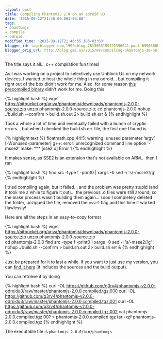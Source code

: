 ```yaml
---
layout: post
title: Compiling PhantomJS 2.0 on an odroid U3
date: '2015-09-12T21:46:00.001-03:00'
tags:
- phantomjs
- compile
- odroid
modified_time: '2015-09-12T21:46:55.383-03:00'
blogger_id: tag:blogger.com,1999:blog-7815098159792356641.post-8590300574868217387
blogger_orig_url: http://blog.gmc.uy/2015/09/compiling-phantomjs-20-on-odroid-u3.html
---
```

The title says it all... c++ compilation fun times!
<!--more-->

As I was working on a project to selectively use Unblock Us on my network devices, I wanted to host the whole thing in my odroid... but compiling it right out of the box didn't work for me. Also, for some reason [this precompiled binary](https://community.online.net/t/phantomjs-2-0-0-binary-for-armv7/764) didn't work for me. Doing this

{% highlight bash %}
wget https://bitbucket.org/ariya/phantomjs/downloads/phantomjs-2.0.0-source.zip
unzip phantomjs-2.0.0-source.zip;
cd phantomjs-2.0.0
nohup ./build.sh --confirm > build.sh.out 2> build.sh.err &
{% endhighlight %}

Took a whole a lot of time and eventually failed with a bunch of cryptic errors... but when I checked the build.sh.err file, the first one I found is

{% highlight text %}
floatmath.cpp:44:5: warning: unused parameter ‘argv’ [-Wunused-parameter]
g++: error: unrecognized command line option ‘-msse2’
make: *** [sse2.o] Error 1
{% endhighlight %}

It makes sense, as SSE2 is an extension that's not available on ARM... then I ran

{% highlight bash %}
find src -type f -print0 | xargs -0 sed -i 's/-msse2//g'
{% endhighlight %}

I tried compiling again, but it failed... and the problem was pretty stupid (and it took me a while to figure it out)... the previous .o files were still around, so the make process wasn't building them again... sooo I completely deleted the folder, unzipped the file, removed the `msse2` flag and this time it worked flawlessly!

Here are all the steps in an easy-to-copy format

{% highlight bash %}
wget https://bitbucket.org/ariya/phantomjs/downloads/phantomjs-2.0.0-source.zip
unzip phantomjs-2.0.0-source.zip<br />cd phantomjs-2.0.0
find src -type f -print0 | xargs -0 sed -i 's/-msse2//g'
nohup ./build.sh --confirm > build.sh.out 2> build.sh.err &
{% endhighlight %}

Just be prepared for it to last a while. If you want to just use my version, you can [find it here](https://github.com/g3rv4/phantomjs-v2.0.0-odroidu3) (it includes the sources and the build output).

You can retrieve it by doing

{% highlight bash %}
curl -OL https://github.com/g3rv4/phantomjs-v2.0.0-odroidu3/raw/master/phantomjs-2.0.0.compiled.tgz.000
curl -OL https://github.com/g3rv4/phantomjs-v2.0.0-odroidu3/raw/master/phantomjs-2.0.0.compiled.tgz.001
curl -OL https://github.com/g3rv4/phantomjs-v2.0.0-odroidu3/raw/master/phantomjs-2.0.0.compiled.tgz.002
cat phantomjs-2.0.0.compiled.tgz.00? > phantomjs-2.0.0.compiled.tgz
tar -xzf phantomjs-2.0.0.compiled.tgz
{% endhighlight %}

The executable file is `phantomjs-2.0.0/bin/phantomjs`

